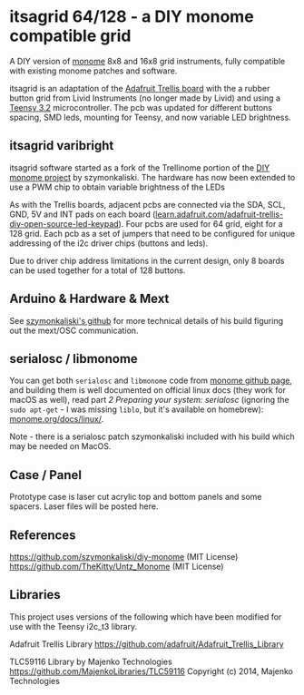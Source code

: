 # itsagrid 64/128 - a DIY monome compatible grid

A DIY version of [monome](https://monome.org/) 8x8 and 16x8 grid instruments, fully compatible with existing monome patches and software.

itsagrid is an adaptation of the 
[Adafruit Trellis board](https://www.adafruit.com/product/1616) with the a rubber button grid from Livid Instruments (no longer made by Livid) and using a [Teensy 3.2](https://www.pjrc.com/teensy/) microcontroller. The pcb was updated for different buttons spacing, SMD leds, mounting for Teensy, and now variable LED brightness.


## itsagrid varibright

itsagrid software started as a fork of the Trellinome portion of the [DIY monome project](https://github.com/szymonkaliski/diy-monome) by szymonkaliski. The hardware has now been extended to use a PWM chip to obtain variable brightness of the LEDs 

As with the Trellis boards, adjacent pcbs are connected via the SDA, SCL, GND, 5V and INT pads on each board  ([learn.adafruit.com/adafruit-trellis-diy-open-source-led-keypad](https://learn.adafruit.com/adafruit-trellis-diy-open-source-led-keypad)). Four pcbs are used for 64 grid, eight for a 128 grid. Each pcb as a set of jumpers that need to be configured for unique addressing of the i2c driver chips (buttons and leds).

Due to driver chip address limitations in the current design, only 8 boards can be used together for a total of 128 buttons.


## Arduino & Hardware & Mext

See [szymonkaliski's github](https://github.com/szymonkaliski/diy-monome) for more technical details of his build figuring out the mext/OSC communication.


## serialosc / libmonome

You can get both `serialosc` and `libmonome` code from [monome github page](https://github.com/monome), and building them is well documented on official linux docs (they work for macOS as well), read part *2 Preparing your system: serialosc* (ignoring the `sudo apt-get` - I was missing `liblo`, but it's available on homebrew): [monome.org/docs/linux/](https://monome.org/docs/linux/).

Note - there is a serialosc patch szymonkaliski included with his build which may be needed on MacOS.


## Case / Panel

Prototype case is laser cut acrylic top and bottom panels and some spacers. Laser files will be posted here.

## References 

https://github.com/szymonkaliski/diy-monome (MIT License)
https://github.com/TheKitty/Untz_Monome (MIT License)

## Libraries

This project uses versions of the following which have been modified for use with the Teensy i2c_t3 library.

Adafruit Trellis Library
https://github.com/adafruit/Adafruit_Trellis_Library

TLC59116 Library by Majenko Technologies
https://github.com/MajenkoLibraries/TLC59116
Copyright (c) 2014, Majenko Technologies
